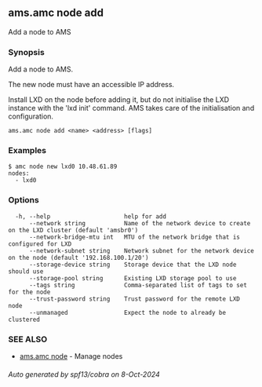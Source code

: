 ## ams.amc node add

Add a node to AMS

### Synopsis

Add a node to AMS.

The new node must have an accessible IP address.

Install LXD on the node before adding it, but do not initialise the LXD instance
with the 'lxd init' command.
AMS takes care of the initialisation and configuration.

```
ams.amc node add <name> <address> [flags]
```

### Examples

```
$ amc node new lxd0 10.48.61.89
nodes:
  - lxd0

```

### Options

```
  -h, --help                     help for add
      --network string           Name of the network device to create on the LXD cluster (default 'amsbr0')
      --network-bridge-mtu int   MTU of the network bridge that is configured for LXD
      --network-subnet string    Network subnet for the network device on the node (default '192.168.100.1/20')
      --storage-device string    Storage device that the LXD node should use
      --storage-pool string      Existing LXD storage pool to use
      --tags string              Comma-separated list of tags to set for the node
      --trust-password string    Trust password for the remote LXD node
      --unmanaged                Expect the node to already be clustered
```

### SEE ALSO

* [ams.amc node](ams.amc_node.md)	 - Manage nodes

###### Auto generated by spf13/cobra on 8-Oct-2024
